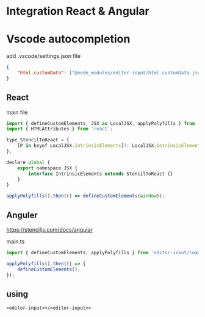 # Integration React & Angular

# Vscode autocompletion

add .vscode/settings.json file

```json
{
    "html.customData": ["@node_modules/editor-input/html.customData.json"]
}
```

## React

main file

```js
import { defineCustomElements, JSX as LocalJSX, applyPolyfills } from 'editor-input/loader';
import { HTMLAttributes } from 'react';

type StencilToReact = {
    [P in keyof LocalJSX.IntrinsicElements]?: LocalJSX.IntrinsicElements[P] & Omit<HTMLAttributes<Element>, 'className'> & { class?: string };
};

declare global {
    export namespace JSX {
        interface IntrinsicElements extends StencilToReact {}
    }
}

applyPolyfills().then(() => defineCustomElements(window));
```

## Anguler

https://stenciljs.com/docs/angular

main.ts

```js
import { defineCustomElements, applyPolyfills } from 'editor-input/loader';

applyPolyfills().then(() => {
    defineCustomElements();
});
```

## using

```tsx
<editor-input></<editor-input>>
```
